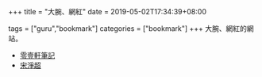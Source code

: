 +++
title = "大腕、網紅"
date = 2019-05-02T17:34:39+08:00

tags = ["guru","bookmark"]
categories = ["bookmark"]
+++
大腕、網紅的網站。
<!--more-->
- [零壹軒筆記](https://note.qidong.name/)
- [宋淨超](https://jimmysong.io/)
